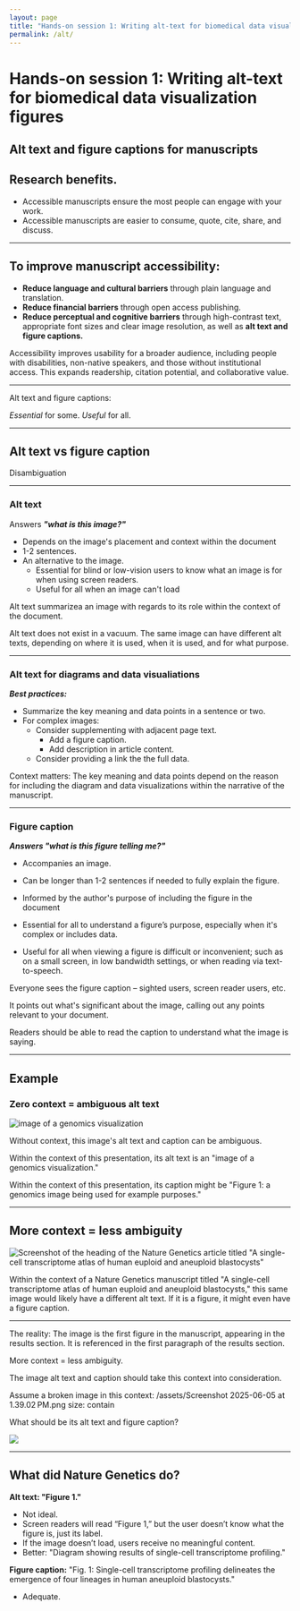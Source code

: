 ```yaml
---
layout: page
title: "Hands-on session 1: Writing alt-text for biomedical data visualization figures (Communication)"
permalink: /alt/
---
```


# Hands-on session 1: Writing alt-text for biomedical data visualization figures

<!-- Why might researchers care? -->

## Alt text and figure captions for manuscripts

## Research benefits.
- Accessible manuscripts ensure the most people can engage with your work.
- Accessible manuscripts are easier to consume, quote, cite, share, and discuss.


---

## To improve manuscript accessibility:
- **Reduce language and cultural barriers** through plain language and translation.
- **Reduce financial barriers** through open access publishing.
- **Reduce perceptual and cognitive barriers** through high-contrast text, appropriate font sizes and clear image resolution, as well as **alt text and figure captions.**

Accessibility improves usability for a broader audience, including people with disabilities, non-native speakers, and those without institutional access. This expands readership, citation potential, and collaborative value.

---

Alt text and figure captions:

*Essential* for some. *Useful* for all.

---
<!-- This is very technical right off the jump, maybe the why first, before the what... -->



## Alt text vs figure caption
Disambiguation

---

### Alt text 

Answers ***"what is this image?"***
- Depends on the image's placement and context within the document
- 1-2 sentences.
- An alternative to the image.
    - Essential for blind or low-vision users to know what an image is for when using screen readers.
    - Useful for all when an image can't load

Alt text summarizea an image with regards to its role within the context of the document.

Alt text does not exist in a vacuum. The same image can have different alt texts, depending on where it is used, when it is used, and for what purpose.

---

### Alt text for diagrams and data visualiations

***Best practices:***

- Summarize the key meaning and data points in a sentence or two.
- For complex images:
    - Consider supplementing with adjacent page text.
        - Add a figure caption.
        - Add description in article content.
    - Consider providing a link the the full data.

Context matters: The key meaning and data points depend on the reason for including the diagram and data visualizations within the narrative of the manuscript.

---

### Figure caption 
***Answers "what is this figure telling me?"***

- Accompanies an image. 
- Can be longer than 1-2 sentences if needed to fully explain the figure.
- Informed by the author's purpose of including the figure in the document

- Essential for all to understand a figure’s purpose, especially when it's complex or includes data.
- Useful for all when viewing a figure is difficult or inconvenient; such as on a small screen, in low bandwidth settings, or when reading via text-to-speech.

Everyone sees the figure caption – sighted users, screen reader users, etc.

It points out what's significant about the image, calling out any points relevant to your document. 

Readers should be able to read the caption to understand what the image is saying.

---

## Example

### Zero context = ambiguous alt text

![image of a genomics visualization](/assets/imgs/alt_text_fig1.png)

Without context, this image's alt text and caption can be ambiguous.

Within the context of this presentation, its alt text is an "image of a genomics visualization."

Within the context of this presentation, its caption might be "Figure 1: a genomics image being used for example purposes."

---

## More context = less ambiguity

![Screenshot of the heading of the Nature Genetics article titled "A single-cell transcriptome atlas of human euploid and aneuploid blastocysts"](/assets/imgs/single_cell_paper.png)

Within the context of a Nature Genetics manuscript titled "A single-cell transcriptome atlas of human euploid and aneuploid blastocysts," this same image would likely have a different alt text. If it is a figure, it might even have a figure caption.

---

The reality: The image is the first figure in the manuscript, appearing in the results section. It is referenced in the first paragraph of the results section.

More context = less ambiguity.

The image alt text and caption should take this context into consideration.

Assume a broken image in this context:
/assets/Screenshot 2025-06-05 at 1.39.02 PM.png
size: contain

What should be its alt text and figure caption?

![](/assets/imgs/alt_text_fig1_context.png)

---
## What did Nature Genetics do?
**Alt text: "Figure 1."**
- Not ideal.
- Screen readers will read “Figure 1,” but the user doesn’t know what the figure is, just its label.
- If the image doesn’t load, users receive no meaningful content.
- Better: "Diagram showing results of single-cell transcriptome profiling."

**Figure caption:** "Fig. 1: Single-cell transcriptome profiling delineates the emergence of four lineages in human aneuploid blastocysts."
- Adequate.
